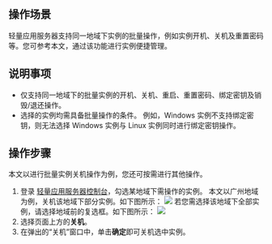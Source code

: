 ## 操作场景
轻量应用服务器支持同一地域下实例的批量操作，例如实例开机、关机及重置密码等。您可参考本文，通过该功能进行实例便捷管理。


## 说明事项
- 仅支持同一地域下的批量实例的开机、关机、重启、重置密码、绑定密钥及销毁/退还操作。
- 选择的实例均需具备批量操作的条件。
例如，Windows 实例不支持绑定密钥，则无法选择 Windows 实例与 Linux 实例同时进行绑定密钥操作。


## 操作步骤
本文以进行批量实例关机操作为例，您还可按需进行其他操作。

1. 登录 [轻量应用服务器控制台](https://console.cloud.tencent.com/lighthouse/instance/index)，勾选某地域下需操作的实例。
本文以广州地域为例，关机该地域下部分实例。如下图所示：
![](https://qcloudimg.tencent-cloud.cn/raw/4937fd09d0c3ba835fa2eca0ee703f4b.png)
若您需选择该地域下全部实例，请选择地域前的复选框。如下图所示：
![](https://qcloudimg.tencent-cloud.cn/raw/4ca078f15f022ad299d5474dc93c2581.png)
2. 选择页面上方的**关机**。
3. 在弹出的“关机”窗口中，单击**确定**即可关机选中实例。
